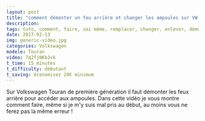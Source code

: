 ```yaml
---
layout: post
title: "comment démonter un feu arrière et changer les ampoules sur VW Touran 1 "
description: 
tags: tuto, comment, faire, soi même, remplacer, changer, enlever, démonter, ampoules, feu, feux, phare, arrière, vw, volkswagen, touran, 1,
date: 2017-02-13 
img: generic-video.jpg
categories: Volkswagen
modele: Touran
video: 7q2fjNKbJsk
t_time: 15 minutes
t_difficulty: débutant
t_saving: économisez 20€ minimum
---
```

Sur Volkswagen Touran de première génération il faut démonter les feux arrière pour accéder aux ampoules.
Dans cette vidéo je vous montre comment faire, même si je m'y suis mal pris au début, au moins vous ne ferez pas la même erreur !